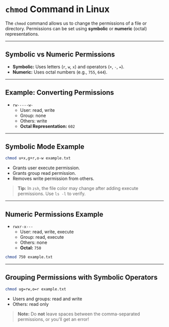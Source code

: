 # `chmod` Command in Linux

The `chmod` command allows us to change the permissions of a file or directory. Permissions can be set using **symbolic** or **numeric** (octal) representations.

---

## Symbolic vs Numeric Permissions

- **Symbolic:** Uses letters (`r`, `w`, `x`) and operators (`+`, `-`, `=`).
- **Numeric:** Uses octal numbers (e.g., `755`, `644`).

---

## Example: Converting Permissions

- `rw-----w-`
  - User: read, write
  - Group: none
  - Others: write
  - **Octal Representation:** `602`

---

## Symbolic Mode Example

```sh
chmod u+x,g+r,o-w example.txt
```

- Grants user execute permission.
- Grants group read permission.
- Removes write permission from others.

> **Tip:** In `zsh`, the file color may change after adding execute permissions. Use `ls -l` to verify.

---

## Numeric Permissions Example

- `rwxr-x---`
  - User: read, write, execute
  - Group: read, execute
  - Others: none
  - **Octal:** `750`

```sh
chmod 750 example.txt
```

---

## Grouping Permissions with Symbolic Operators

```sh
chmod ug=rw,o=r example.txt
```

- Users and groups: read and write
- Others: read only

> **Note:** Do **not** leave spaces between the comma-separated permissions, or you'll get an error!
